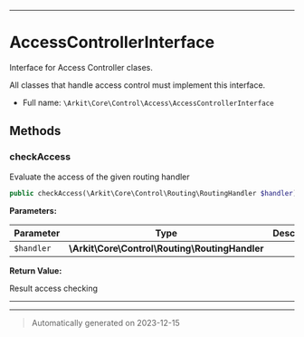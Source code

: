 ***

# AccessControllerInterface

Interface for Access Controller clases.

All classes that handle access control must implement this interface.

* Full name: `\Arkit\Core\Control\Access\AccessControllerInterface`



## Methods


### checkAccess

Evaluate the access of the given routing handler

```php
public checkAccess(\Arkit\Core\Control\Routing\RoutingHandler $handler): \Arkit\Core\Control\Access\AccessResult
```








**Parameters:**

| Parameter | Type | Description |
|-----------|------|-------------|
| `$handler` | **\Arkit\Core\Control\Routing\RoutingHandler** |  |


**Return Value:**

Result access checking




***


***
> Automatically generated on 2023-12-15
